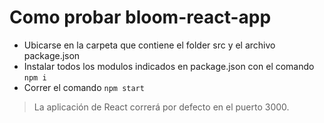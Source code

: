 # Como probar bloom-react-app
* Ubicarse en la carpeta que contiene el folder src y el archivo package.json
* Instalar todos los modulos indicados en package.json con el comando `npm i`
* Correr el comando `npm start`
> La aplicación de React correrá por defecto en el puerto 3000.
